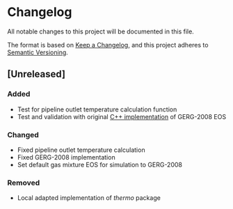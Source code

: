 # Changelog

All notable changes to this project will be documented in this file.

The format is based on [Keep a Changelog](https://keepachangelog.com/en/1.0.0/),
and this project adheres to [Semantic Versioning](https://semver.org/spec/v2.0.0.html).

## [Unreleased]

### Added
- Test for pipeline outlet temperature calculation function
- Test and validation with original [C++ implementation](https://github.com/usnistgov/AGA8/tree/master/AGA8CODE/C) of GERG-2008 EOS

### Changed
- Fixed pipeline outlet temperature calculation
- Fixed GERG-2008 implementation
- Set default gas mixture EOS for simulation to GERG-2008

### Removed
- Local adapted implementation of _thermo_ package